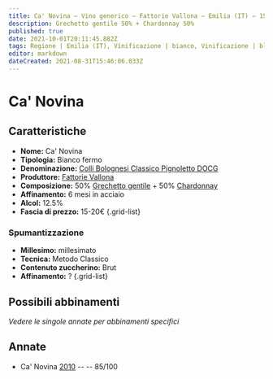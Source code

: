 ```yaml
---
title: Ca' Novina – Vino generico – Fattorie Vallona – Emilia (IT) – 15-20€ – 3★
description: Grechetto gentile 50% + Chardonnay 50%
published: true
date: 2021-10-01T20:11:45.882Z
tags: Regione | Emilia (IT), Vinificazione | bianco, Vinificazione | blend, Vinificazione | millesimato, Vinificazione | spumante, Vinificazione | metodo classico, Vinificazione | brut, Vitigni | Grechetto gentile, Vitigni | Chardonnay, Valutazioni | 3 stelle, Prezzi | 15-20€
editor: markdown
dateCreated: 2021-08-31T15:46:06.033Z
---
```


# Ca' Novina

## Caratteristiche
- **Nome:** Ca' Novina
- **Tipologia:** Bianco fermo
- **Denominazione:** [Colli Bolognesi Classico Pignoletto DOCG](/denominazioni/Italia/Emilia/DOCG/Colli-Bolognesi-Classico-Pignoletto)
- **Produttore:** [Fattorie Vallona](/produttori/Italia/Emilia/Fattorie-Vallona) 
- **Composizione:** 50% [Grechetto gentile](/vitigni/Italia/grechetto-gentile) + 50% [Chardonnay](/vitigni/Francia/bacca-bianca/chardonnay)
- **Affinamento:** 6 mesi in acciaio
- **Alcol:** 12.5%
- **Fascia di prezzo:** 15-20€
{.grid-list}

### Spumantizzazione
- **Millesimo:** millesimato
- **Tecnica:** Metodo Classico
- **Contenuto zuccherino:** Brut
- **Affinamento:** ?
{.grid-list}



## Possibili abbinamenti
*Vedere le singole annate per abbinamenti specifici*

## Annate
- Ca' Novina [2010](/vini/Italia/Emilia/Fattorie-Vallona/Ca-Novina/2010) -- <span class="star-3"></span> -- 85/100